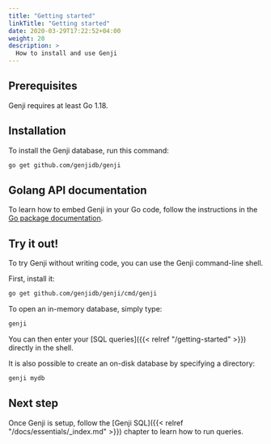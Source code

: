 ```yaml
---
title: "Getting started"
linkTitle: "Getting started"
date: 2020-03-29T17:22:52+04:00
weight: 20
description: >
  How to install and use Genji
---
```


## Prerequisites

Genji requires at least Go 1.18.

## Installation

To install the Genji database, run this command:

```bash
go get github.com/genjidb/genji
```

## Golang API documentation

To learn how to embed Genji in your Go code, follow the instructions in the [Go package documentation](https://pkg.go.dev/github.com/genjidb/genji?tab=doc).

## Try it out!

To try Genji without writing code, you can use the Genji command-line shell.

First, install it:

```bash
go get github.com/genjidb/genji/cmd/genji
```

To open an in-memory database, simply type:

```bash
genji
```

You can then enter your [SQL queries]({{< relref "/getting-started" >}}) directly in the shell.

It is also possible to create an on-disk database by specifying a directory:

```bash
genji mydb
```

## Next step

Once Genji is setup, follow the [Genji SQL]({{< relref "/docs/essentials/_index.md" >}}) chapter to learn how to run queries.
